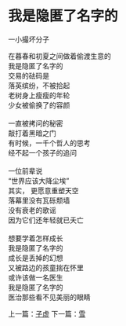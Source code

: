 # 我是隐匿了名字的
一小撮坏分子

在暮春和初夏之间做着偷渡生意的\
我是隐匿了名字的\
交易的砝码是\
落英缤纷，不被拾起\
老树身上瘦瘦的年轮\
少女被偷换了的容颜\
\
一直被拷问的秘密\
敲打着黑暗之门\
有时候，一千个哲人的思考\
经不起一个孩子的追问\
\
一位前辈说\
“世界应该大降尘埃”\
其实， 更愿意重塑天空\
落幕里没有瓦砾颓墙\
没有衰老的歌谣\
因为它们还年轻就已夭亡\
\
想要学着怎样成长\
我是隐匿了名字的\
成长是丢掉的幻想\
又被路边的孩童揣在怀里\
或许该做一名医生\
我是隐匿了名字的\
医治那些看不见美丽的眼睛


上一篇：[子虚](915fb392e3db4e6f87908f78884266ef.md)  下一篇：[雪](168b8a215c0d4b25a989cf6cb035e5b6.md)
